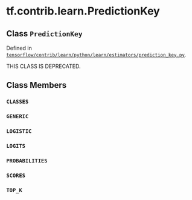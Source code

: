 <div itemscope itemtype="http://developers.google.com/ReferenceObject">
<meta itemprop="name" content="tf.contrib.learn.PredictionKey" />
<meta itemprop="path" content="Stable" />
<meta itemprop="property" content="CLASSES"/>
<meta itemprop="property" content="GENERIC"/>
<meta itemprop="property" content="LOGISTIC"/>
<meta itemprop="property" content="LOGITS"/>
<meta itemprop="property" content="PROBABILITIES"/>
<meta itemprop="property" content="SCORES"/>
<meta itemprop="property" content="TOP_K"/>
</div>

# tf.contrib.learn.PredictionKey

## Class `PredictionKey`





Defined in [`tensorflow/contrib/learn/python/learn/estimators/prediction_key.py`](https://www.tensorflow.org/code/tensorflow/contrib/learn/python/learn/estimators/prediction_key.py).

THIS CLASS IS DEPRECATED.

## Class Members

<h3 id="CLASSES"><code>CLASSES</code></h3>

<h3 id="GENERIC"><code>GENERIC</code></h3>

<h3 id="LOGISTIC"><code>LOGISTIC</code></h3>

<h3 id="LOGITS"><code>LOGITS</code></h3>

<h3 id="PROBABILITIES"><code>PROBABILITIES</code></h3>

<h3 id="SCORES"><code>SCORES</code></h3>

<h3 id="TOP_K"><code>TOP_K</code></h3>

